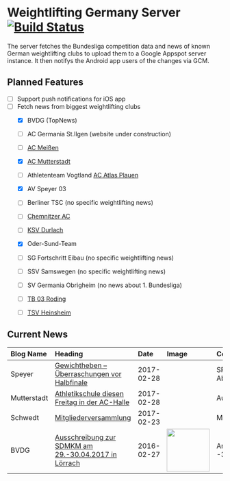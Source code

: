 # Weightlifting Germany Server [![Build Status](https://travis-ci.org/WGierke/weightlifting_germany_server.svg?branch=master)](https://travis-ci.org/WGierke/weightlifting_germany_server)

The server fetches the Bundesliga competition data and news of known German weightlifting clubs to upload them to a Google Appspot server instance.
It then notifys the Android app users of the changes via GCM.

## Planned Features
- [ ] Support push notifications for iOS app  
- [ ] Fetch news from biggest weightlifting clubs
    - [X] BVDG (TopNews)
    - [ ] AC Germania St.Ilgen (website under construction)
    - [ ] [AC Meißen](http://www.ac-meissen.de/index.php?start=1)
    - [X] [AC Mutterstadt](http://www.ac-mutterstadt.de/index.php?start=1)
    - [ ] Athletenteam Vogtland [AC Atlas Plauen](https://acatlas.wordpress.com/)
    - [X] AV Speyer 03
    - [ ] Berliner TSC (no specific weightlifting news)
    - [ ] [Chemnitzer AC](http://chemnitzer-athletenclub.de/aktuelles/news/page/1/)
    - [ ] [KSV Durlach](http://ksvdurlach.de/news?page_n54=1)
    - [X] Oder-Sund-Team
    - [ ] SG Fortschritt Eibau (no specific weightlifting news)
    - [ ] SSV Samswegen (no specific weightlifting news)
    - [ ] SV Germania Obrigheim (no news about 1. Bundesliga)
    - [ ] [TB 03 Roding](http://www.tb03-gewichtheben.de/page/1/)
    - [ ] [TSV Heinsheim](http://gewichtheben.tsv-heinsheim.de/index.php?start=1)


## Current News

| Blog Name   | Heading                                                                                                                                              | Date       | Image                                                                                                          | Content                 |
|:------------|:-----------------------------------------------------------------------------------------------------------------------------------------------------|:-----------|:---------------------------------------------------------------------------------------------------------------|:------------------------|
| Speyer      | [Gewichtheben – Überraschungen vor Halbfinale](http://www.av03-speyer.de/2017/02/gewichtheben-ueberraschungen-vo-halbfinale/)                        | 2017-02-28 |                                                                                                                | SPEYER. Vor dem Absc... |
| Mutterstadt | [Athletikschule diesen Freitag in der AC-Halle](http://www.ac-mutterstadt.de/index.php?start=0&heading=98824401456c3e81085681df0935013c1488236400.0) | 2017-02-28 |                                                                                                                | Aufgrund der am 05.0... |
| Schwedt     | [Mitgliederversammlung](http://gewichtheben.blauweiss65-schwedt.de/?p=7403)                                                                          | 2017-02-23 |                                                                                                                | Mitgliederversammlun... |
| BVDG        | [Ausschreibung zur SDMKM am 29.-30.04.2017 in Lörrach](http://www.german-weightlifting.de/ausschreibung-zur-sdmkm-am-29-30-04-2017-in-loerrach/)     | 2016-02-27 | <img src='http://www.german-weightlifting.de/wp-content/uploads/2017/02/Bild-für-Beiträge.jpg' width='100px'/> | Am am 29. -30.04.201... |